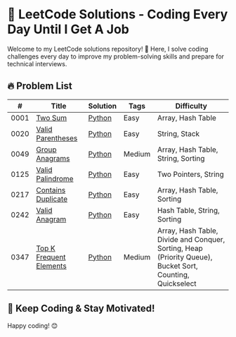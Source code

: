 # 📌 LeetCode Solutions - Coding Every Day Until I Get A Job

Welcome to my LeetCode solutions repository! 🚀 Here, I solve coding challenges every day to improve my problem-solving skills and prepare for technical interviews. 

## 🔥 Problem List

| # | Title | Solution | Tags | Difficulty |
|---| ----- | -------- | ---------- | ---- |
|0001|[Two Sum](https://leetcode.com/problems/two-sum/description/)|[Python](./array_hashing/0001-two-sum.py)| Easy | Array, Hash Table | 
|0020|[Valid Parentheses](https://leetcode.com/problems/valid-parentheses/description/)|[Python](./stack/0020-valid-parentheses.py)| Easy | String, Stack | 
|0049|[Group Anagrams](https://leetcode.com/problems/group-anagrams/description/)|[Python](./array_hashing/0049-group-anagrams.py)| Medium | Array, Hash Table, String, Sorting | 
|0125|[Valid Palindrome](https://leetcode.com/problems/valid-palindrome/description/)|[Python](./two_pointers/0125-valid-palindrome.py)| Easy | Two Pointers, String | 
|0217|[Contains Duplicate](https://leetcode.com/problems/contains-duplicate/description/)|[Python](./array_hashing/0217-contains-duplicate.py)| Easy | Array, Hash Table, Sorting | 
|0242|[Valid Anagram](https://leetcode.com/problems/valid-anagram/description/)|[Python](./array_hashing/0242-valid-anagram.py)| Easy | Hash Table, String, Sorting | 
|0347|[Top K Frequent Elements](https://leetcode.com/problems/top-k-frequent-elements/description/)|[Python](./array_hashing/0347-top-k-frequent-elements.py)| Medium | Array, Hash Table, Divide and Conquer, Sorting, Heap (Priority Queue), Bucket Sort, Counting, Quickselect | 

## 🚀 Keep Coding & Stay Motivated!

Happy coding! 😊